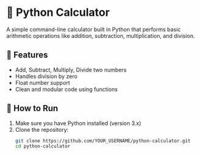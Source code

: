 # 🧮 Python Calculator

A simple command-line calculator built in Python that performs basic arithmetic operations like addition, subtraction, multiplication, and division.

## 🔧 Features

- Add, Subtract, Multiply, Divide two numbers
- Handles division by zero
- Float number support
- Clean and modular code using functions

## 🚀 How to Run

1. Make sure you have Python installed (version 3.x)
2. Clone the repository:
   ```bash
   git clone https://github.com/YOUR_USERNAME/python-calculator.git
   cd python-calculator
